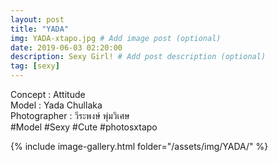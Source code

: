```yaml
---
layout: post
title: "YADA"
img: YADA-xtapo.jpg # Add image post (optional)
date: 2019-06-03 02:20:00
description: Sexy Girl! # Add post description (optional)
tag: [sexy]
---
```

Concept : Attitude  
Model : Yada Chullaka  
Photographer : วีระพงษ์ พุ่มวิเศษ  
#Model #Sexy #Cute #photosxtapo

{% include image-gallery.html folder="/assets/img/YADA/" %}
